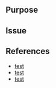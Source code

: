 ## Purpose

## Issue


## References
- [test](https://test.com)
- [test](https://test.com)
- [test](https://test.com)

